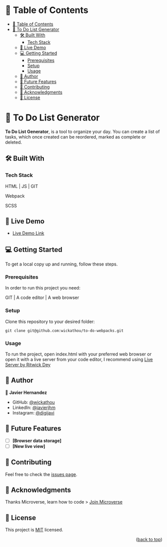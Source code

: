# 📗 Table of Contents

- [📗 Table of Contents](#-table-of-contents)
- [📖 To Do List Generator ](#-to-do-list-generator-)
  - [🛠 Built With ](#-built-with-)
    - [Tech Stack ](#tech-stack-)
  - [🚀 Live Demo ](#-live-demo-)
  - [💻 Getting Started ](#-getting-started-)
    - [Prerequisites](#prerequisites)
    - [Setup](#setup)
    - [Usage](#usage)
  - [👥 Author ](#-author-)
  - [🔭 Future Features ](#-future-features-)
  - [🤝 Contributing ](#-contributing-)
  - [🙏 Acknowledgments ](#-acknowledgments-)
  - [📝 License ](#-license-)

# 📖 To Do List Generator <a name="about-project"></a>

**To Do List Generator**, is a tool to organize your day. You can create a list of tasks, which once created can be reordered, marked as complete or deleted.

## 🛠 Built With <a name="built-with"></a>

### Tech Stack <a name="tech-stack"></a>

HTML | JS | GIT

Webpack

SCSS

## 🚀 Live Demo <a name="live-demo"></a>

- [Live Demo Link](https://wickathou.github.io/to-do-webpack/dist/)

## 💻 Getting Started <a name="getting-started"></a>

To get a local copy up and running, follow these steps.

### Prerequisites

In order to run this project you need:

GIT | A code editor | A web browser

### Setup

Clone this repository to your desired folder:

  `git clone git@github.com:wickathou/to-do-webpacks.git`

### Usage

To run the project, open index.html with your preferred web browser or open it with a live server from your code editor, I recommend using [Live Server by Ritwick Dey](https://marketplace.visualstudio.com/items?itemName=ritwickdey.LiveServer)

## 👥 Author <a name="author"></a>

👤 **Javier Hernandez**

- GitHub: [@wickathou](https://github.com/wickathou)
- LinkedIn: [@javierjhm](https://linkedin.com/in/javierjhm)
- Instagram: [@digijavi](https://www.instagram.com/digijavi/)

## 🔭 Future Features <a name="future-features"></a>

- [ ] **[Browser data storage]**
- [ ] **[New live view]**

## 🤝 Contributing <a name="contributing"></a>

Feel free to check the [issues page](https://github.com/wickathou/to-do-webpack/issues).

## 🙏 Acknowledgments <a name="acknowledgements"></a>

Thanks Microverse, learn how to code > [Join Microverse](https://www.microverse.org/?grsf=9m3hq6)

## 📝 License <a name="license"></a>

This project is [MIT](./LICENSE) licensed.

<p align="right">(<a href="#readme-top">back to top</a>)</p>